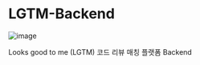 # LGTM-Backend
![image](https://github.com/hellokitty-coding-club/LGTM-Backend/assets/83508073/ac95cab2-77ed-46f7-8fd0-b1372f249813)

Looks good to me (LGTM) 코드 리뷰 매칭 플랫폼 Backend
